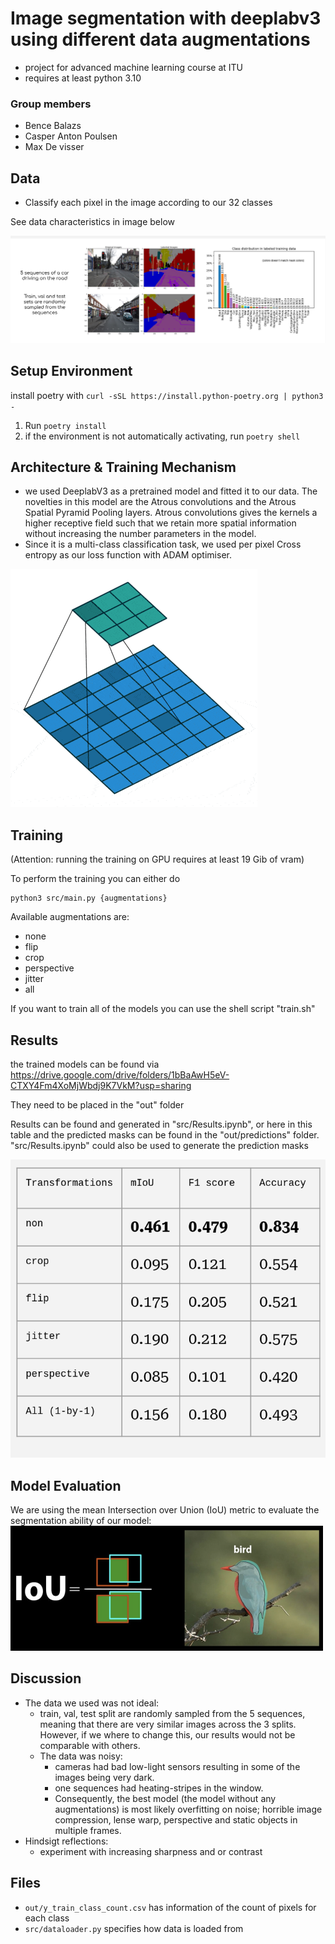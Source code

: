 # Image segmentation with deeplabv3 using different data augmentations
- project for advanced machine learning course at ITU
- requires at least python 3.10


### Group members
- Bence Balazs
- Casper Anton Poulsen
- Max De visser


## Data

- Classify each pixel in the image according to our 32 classes

See data characteristics in image below

![data descriptoion](images/datadescription.png)


## Setup Environment
install poetry with `curl -sSL https://install.python-poetry.org | python3 -`
1. Run `poetry install`
2. if the environment is not automatically activating, run `poetry shell`


## Architecture & Training Mechanism
- we used DeeplabV3 as a pretrained model and fitted it to our data. The novelties in this model are the Atrous convolutions and the Atrous Spatial Pyramid Pooling layers. Atrous convolutions gives the kernels a higher receptive field such that we retain more spatial information without increasing the number parameters in the model.
- Since it is a multi-class classification task, we used per pixel Cross entropy as our loss function with ADAM optimiser.

![Alt Text](images/dilation.gif)

## Training
(Attention: running the training on GPU requires at least 19 Gib of vram)

To perform the training you can either do 

```
python3 src/main.py {augmentations}
```

Available augmentations are:
- none
- flip
- crop
- perspective
- jitter
- all

If you want to train all of the models you can use the shell script "train.sh"

## Results
the trained models can be found via https://drive.google.com/drive/folders/1bBaAwH5eV-CTXY4Fm4XoMjWbdj9K7VkM?usp=sharing

They need to be placed in the "out" folder

Results can be found and generated in "src/Results.ipynb", or here in this table and the predicted masks can be found in the "out/predictions" folder. "src/Results.ipynb" could also be used to generate the prediction masks


![results](images/results.png)

## Model Evaluation

We are using the mean Intersection over Union (IoU) metric to evaluate the segmentation ability of our model:
<img src="images/iou.png" alt= "Intersection over Union" width="500" height="200">

## Discussion
- The data we used was not ideal:
  - train, val, test split are randomly sampled from the 5 sequences, meaning that there are very similar images across the 3 splits. However, if we where to change this, our results would not be comparable with others.
  - The data was noisy:
    - cameras had bad low-light sensors resulting in some of the images being very dark.
    - one sequences had heating-stripes in the window.
    - Consequently, the best model (the model without any augmentations) is most likely overfitting on noise; horrible image compression, lense warp, perspective and static objects in multiple frames.
- Hindsigt reflections:
  - experiment with increasing sharpness and or contrast




## Files
- `out/y_train_class_count.csv` has information of the count of pixels for each class
- `src/dataloader.py` specifies how data is loaded from 
